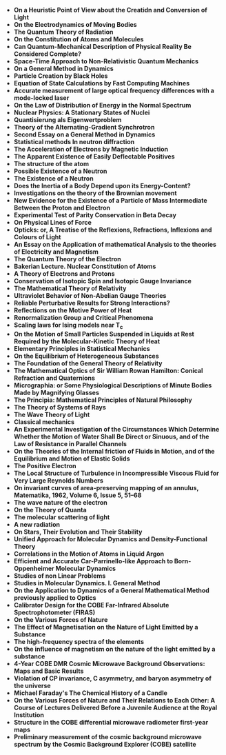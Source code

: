 <ul>
 <li><b><a target="_blank" href="https://github.com/manjunath5496/List-of-important-publications-in-physics/blob/master/ipp(1).pdf" style="text-decoration:none;"> On a Heuristic Point of View about the Creatidn and Conversion of Light</a></b></li>
  
<li><b><a target="_blank" href="https://github.com/manjunath5496/List-of-important-publications-in-physics/blob/master/ipp(2).pdf" style="text-decoration:none;">On the Electrodynamics of Moving Bodies</a></b></li>  
  
<li><b><a target="_blank" href="https://github.com/manjunath5496/List-of-important-publications-in-physics/blob/master/ipp(3).pdf" style="text-decoration:none;">The Quantum Theory of Radiation </a></b></li>
                               
 <li><b><a target="_blank" href="https://github.com/manjunath5496/List-of-important-publications-in-physics/blob/master/ipp(4).pdf" style="text-decoration:none;">On the Constitution of Atoms and Molecules </a></b></li>                              
<li><b><a target="_blank" href="https://github.com/manjunath5496/List-of-important-publications-in-physics/blob/master/ipp(5).pdf" style="text-decoration:none;">Can Quantum-Mechanical Description of Physical Reality Be Considered Complete?</a></b></li>
                                <li><b><a target="_blank" href="https://github.com/manjunath5496/List-of-important-publications-in-physics/blob/master/ipp(6).pdf" style="text-decoration:none;">Space-Time Approach to Non-Relativistic Quantum Mechanics
 </a></b></li>
                <li><b><a target="_blank" href="https://github.com/manjunath5496/List-of-important-publications-in-physics/blob/master/ipp(7).pdf" style="text-decoration:none;">On a General Method in Dynamics</a></b></li>                                
                                
<li><b><a target="_blank" href="https://github.com/manjunath5496/List-of-important-publications-in-physics/blob/master/ipp(8).pdf" style="text-decoration:none;">Particle Creation by Black Holes</a></b></li>

<li><b><a target="_blank" href="https://github.com/manjunath5496/List-of-important-publications-in-physics/blob/master/ipp(9).pdf" style="text-decoration:none;">Equation of State Calculations by Fast Computing Machines</a></b></li>

<li><b><a target="_blank" href="https://github.com/manjunath5496/List-of-important-publications-in-physics/blob/master/ipp(10).pdf" style="text-decoration:none;">Accurate measurement of large optical frequency differences with a mode-locked laser </a></b></li>

<li><b><a target="_blank" href="https://github.com/manjunath5496/List-of-important-publications-in-physics/blob/master/ipp(11).pdf" style="text-decoration:none;">On the Law of Distribution of Energy in the Normal Spectrum </a></b></li>

<li><b><a target="_blank" href="https://github.com/manjunath5496/List-of-important-publications-in-physics/blob/master/ipp(12).pdf" style="text-decoration:none;">Nuclear Physics: A Stationary States of Nuclei</a></b></li>

<li><b><a target="_blank" href="https://github.com/manjunath5496/List-of-important-publications-in-physics/blob/master/ipp(13).pdf" style="text-decoration:none;">Quantisierung als Eigenwertproblem </a></b></li>

 <li><b><a target="_blank" href="https://github.com/manjunath5496/List-of-important-publications-in-physics/blob/master/ipp(14).pdf" style="text-decoration:none;">Theory of the Alternating-Gradient Synchrotron</a></b></li>                                

<li><b><a target="_blank" href="https://github.com/manjunath5496/List-of-important-publications-in-physics/blob/master/ipp(15).pdf" style="text-decoration:none;">Second Essay on a General Method in Dynamics</a></b></li>

<li><b><a target="_blank" href="https://github.com/manjunath5496/List-of-important-publications-in-physics/blob/master/ipp(16).pdf" style="text-decoration:none;">Statistical methods In neutron diffraction</a></b></li>
 <li><b><a target="_blank" href="https://github.com/manjunath5496/List-of-important-publications-in-physics/blob/master/ipp(17).pdf" style="text-decoration:none;">The Acceleration of Electrons by Magnetic Induction </a></b></li>
               
                                
 <li><b><a target="_blank" href="https://github.com/manjunath5496/List-of-important-publications-in-physics/blob/master/ipp(18).pdf" style="text-decoration:none;"> The Apparent Existence of Easily Deflectable Positives</a></b></li>
  
<li><b><a target="_blank" href="https://github.com/manjunath5496/List-of-important-publications-in-physics/blob/master/ipp(19).pdf" style="text-decoration:none;">The structure of the atom</a></b></li>  
  
<li><b><a target="_blank" href="https://github.com/manjunath5496/List-of-important-publications-in-physics/blob/master/ipp(20).pdf" style="text-decoration:none;">Possible Existence of a Neutron </a></b></li>
                               
 <li><b><a target="_blank" href="https://github.com/manjunath5496/List-of-important-publications-in-physics/blob/master/ipp(21).pdf" style="text-decoration:none;">The Existence of a Neutron </a></b></li>                              
<li><b><a target="_blank" href="https://github.com/manjunath5496/List-of-important-publications-in-physics/blob/master/ipp(22).pdf" style="text-decoration:none;">Does the Inertia of a Body Depend upon its Energy-Content?</a></b></li>
                                <li><b><a target="_blank" href="https://github.com/manjunath5496/List-of-important-publications-in-physics/blob/master/ipp(23).pdf" style="text-decoration:none;">Investigations on the theory of the Brownian movement
 </a></b></li>
                <li><b><a target="_blank" href="https://github.com/manjunath5496/List-of-important-publications-in-physics/blob/master/ipp(24).pdf" style="text-decoration:none;">New Evidence for the Existence of a Particle of Mass
Intermediate Between the Proton and Electron</a></b></li>                                
                                
<li><b><a target="_blank" href="https://github.com/manjunath5496/List-of-important-publications-in-physics/blob/master/ipp(25).pdf" style="text-decoration:none;">Experimental Test of Parity Conservation in Beta Decay</a></b></li>

<li><b><a target="_blank" href="https://github.com/manjunath5496/List-of-important-publications-in-physics/blob/master/ipp(26).pdf" style="text-decoration:none;">On Physical Lines of Force</a></b></li>

<li><b><a target="_blank" href="https://github.com/manjunath5496/List-of-important-publications-in-physics/blob/master/ipp(27).rar" style="text-decoration:none;">Opticks: or, A Treatise of the Reflexions, Refractions, Inflexions and Colours of Light </a></b></li>

<li><b><a target="_blank" href="https://github.com/manjunath5496/List-of-important-publications-in-physics/blob/master/ipp(28).pdf" style="text-decoration:none;">An Essay on the Application of mathematical Analysis to the theories of Electricity and Magnetism </a></b></li>

<li><b><a target="_blank" href="https://github.com/manjunath5496/List-of-important-publications-in-physics/blob/master/ipp(29).pdf" style="text-decoration:none;">The Quantum Theory of the Electron</a></b></li>

<li><b><a target="_blank" href="https://github.com/manjunath5496/List-of-important-publications-in-physics/blob/master/ipp(30).pdf" style="text-decoration:none;">Bakerian Lecture. Nuclear Constitution of Atoms </a></b></li>

<li><b><a target="_blank" href="https://github.com/manjunath5496/List-of-important-publications-in-physics/blob/master/ipp(31).pdf" style="text-decoration:none;">A Theory of Electrons and Protons</a></b></li>

<li><b><a target="_blank" href="https://github.com/manjunath5496/List-of-important-publications-in-physics/blob/master/ipp(32).pdf" style="text-decoration:none;">Conservation of Isotopic Spin and Isotopic Gauge Invariance</a></b></li>
 <li><b><a target="_blank" href="https://github.com/manjunath5496/List-of-important-publications-in-physics/blob/master/ipp(33).pdf" style="text-decoration:none;">The Mathematical Theory of Relativity </a></b></li>
                <li><b><a target="_blank" href="https://github.com/manjunath5496/List-of-important-publications-in-physics/blob/master/ipp(34).pdf" style="text-decoration:none;">Ultraviolet Behavior of Non-Abelian Gauge Theories</a></b></li>   

<li><b><a target="_blank" href="https://github.com/manjunath5496/List-of-important-publications-in-physics/blob/master/ipp(35).pdf" style="text-decoration:none;">Reliable Perturbative Results for Strong Interactions? </a></b></li>

<li><b><a target="_blank" href="https://github.com/manjunath5496/List-of-important-publications-in-physics/blob/master/ipp(36).pdf" style="text-decoration:none;">Reflections on the Motive Power of Heat</a></b></li>

<li><b><a target="_blank" href="https://github.com/manjunath5496/List-of-important-publications-in-physics/blob/master/ipp(37).pdf" style="text-decoration:none;">Renormalization Group and Critical Phenomena</a></b></li>
 <li><b><a target="_blank" href="https://github.com/manjunath5496/List-of-important-publications-in-physics/blob/master/ipp(38).pdf" style="text-decoration:none;">Scaling laws for Ising models near T<sub>c</sub> </a></b></li>
                <li><b><a target="_blank" href="https://github.com/manjunath5496/List-of-important-publications-in-physics/blob/master/ipp(39).pdf" style="text-decoration:none;">On the Motion of Small Particles Suspended in Liquids at Rest
Required by the Molecular-Kinetic Theory of Heat</a></b></li>   


<li><b><a target="_blank" href="https://github.com/manjunath5496/List-of-important-publications-in-physics/blob/master/ipp(40).pdf" style="text-decoration:none;">Elementary Principles in Statistical Mechanics</a></b></li> 


<li><b><a target="_blank" href="https://github.com/manjunath5496/List-of-important-publications-in-physics/blob/master/ipp(41).pdf" style="text-decoration:none;">On the Equilibrium of Heterogeneous Substances</a></b></li> 

<li><b><a target="_blank" href="https://github.com/manjunath5496/List-of-important-publications-in-physics/blob/master/ipp(42).pdf" style="text-decoration:none;">The Foundation of the General Theory of Relativity</a></b></li> 


<li><b><a target="_blank" href="https://github.com/manjunath5496/List-of-important-publications-in-physics/blob/master/ipp(43).pdf" style="text-decoration:none;">The Mathematical Optics of Sir William Rowan Hamilton: Conical Refraction and Quaternions</a></b></li>

<li><b><a target="_blank" href="https://github.com/manjunath5496/List-of-important-publications-in-physics/blob/master/ipp(44).pdf" style="text-decoration:none;">Micrographia: or Some Physiological Descriptions of Minute Bodies Made by Magnifying Glasses</a></b></li>
 <li><b><a target="_blank" href="https://github.com/manjunath5496/List-of-important-publications-in-physics/blob/master/ipp(45).pdf" style="text-decoration:none;">The Principia: Mathematical Principles of Natural Philosophy</a></b></li>
                <li><b><a target="_blank" href="https://github.com/manjunath5496/List-of-important-publications-in-physics/blob/master/ipp(46).pdf" style="text-decoration:none;">The Theory of Systems of Rays</a></b></li>   


<li><b><a target="_blank" href="https://github.com/manjunath5496/List-of-important-publications-in-physics/blob/master/ipp(47).pdf" style="text-decoration:none;">The Wave Theory of Light</a></b></li> 


<li><b><a target="_blank" href="https://github.com/manjunath5496/List-of-important-publications-in-physics/blob/master/ipp(48).rar" style="text-decoration:none;">Classical mechanics</a></b></li> 

<li><b><a target="_blank" href="https://github.com/manjunath5496/List-of-important-publications-in-physics/blob/master/ipp(49).pdf" style="text-decoration:none;">An Experimental Investigation of the Circumstances Which Determine Whether the Motion
of Water Shall Be Direct or Sinuous, and of the Law of Resistance in Parallel Channels</a></b></li> 


<li><b><a target="_blank" href="https://github.com/manjunath5496/List-of-important-publications-in-physics/blob/master/ipp(50).pdf" style="text-decoration:none;">On the Theories of the Internal friction of Fluids in Motion, and of the Equilibrium and Motion of Elastic Solids</a></b></li> 

<li><b><a target="_blank" href="https://github.com/manjunath5496/List-of-important-publications-in-physics/blob/master/ipp(51).pdf" style="text-decoration:none;">The Positive Electron</a></b></li> 


<li><b><a target="_blank" href="https://github.com/manjunath5496/List-of-important-publications-in-physics/blob/master/ipp(52).pdf" style="text-decoration:none;">The Local Structure of Turbulence in Incompressible Viscous Fluid for Very Large Reynolds
Numbers</a></b></li>

<li><b><a target="_blank" href="https://github.com/manjunath5496/List-of-important-publications-in-physics/blob/master/ipp(53).pdf" style="text-decoration:none;">On invariant curves of area-preserving mapping of an annulus, Matematika, 1962, Volume 6, Issue 5, 51–68</a></b></li>
 <li><b><a target="_blank" href="https://github.com/manjunath5496/List-of-important-publications-in-physics/blob/master/ipp(54).pdf" style="text-decoration:none;">The wave nature of the electron</a></b></li>
                <li><b><a target="_blank" href="https://github.com/manjunath5496/List-of-important-publications-in-physics/blob/master/ipp(55).pdf" style="text-decoration:none;">On the Theory of Quanta</a></b></li>   


<li><b><a target="_blank" href="https://github.com/manjunath5496/List-of-important-publications-in-physics/blob/master/ipp(56).pdf" style="text-decoration:none;">The molecular scattering of light</a></b></li> 


<li><b><a target="_blank" href="https://github.com/manjunath5496/List-of-important-publications-in-physics/blob/master/ipp(57).pdf" style="text-decoration:none;">A new radiation</a></b></li> 


<li><b><a target="_blank" href="https://github.com/manjunath5496/List-of-important-publications-in-physics/blob/master/ipp(58).pdf" style="text-decoration:none;">On Stars, Their Evolution and Their Stability</a></b></li> 

<li><b><a target="_blank" href="https://github.com/manjunath5496/List-of-important-publications-in-physics/blob/master/ipp(59).pdf" style="text-decoration:none;">Unified Approach for Molecular Dynamics and Density-Functional Theory</a></b></li>
 <li><b><a target="_blank" href="https://github.com/manjunath5496/List-of-important-publications-in-physics/blob/master/ipp(60).pdf" style="text-decoration:none;">Correlations in the Motion of Atoms in Liquid Argon</a></b></li>
                <li><b><a target="_blank" href="https://github.com/manjunath5496/List-of-important-publications-in-physics/blob/master/ipp(61).pdf" style="text-decoration:none;">Efficient and Accurate Car-Parrinello-like Approach to Born-Oppenheimer
Molecular Dynamics</a></b></li>   


<li><b><a target="_blank" href="https://github.com/manjunath5496/List-of-important-publications-in-physics/blob/master/ipp(62).pdf" style="text-decoration:none;">Studies of non Linear Problems</a></b></li> 


<li><b><a target="_blank" href="https://github.com/manjunath5496/List-of-important-publications-in-physics/blob/master/ipp(63).pdf" style="text-decoration:none;">Studies in Molecular Dynamics. I. General Method</a></b></li> 


<li><b><a target="_blank" href="https://github.com/manjunath5496/List-of-important-publications-in-physics/blob/master/ipp(64).pdf" style="text-decoration:none;">On the Application to Dynamics of a General Mathematical Method previously applied to Optics</a></b></li>



<li><b><a target="_blank" href="https://github.com/manjunath5496/List-of-important-publications-in-physics/blob/master/ipp(65).pdf" style="text-decoration:none;">Calibrator Design for the COBE Far-Infrared Absolute Spectrophotometer (FIRAS)</a></b></li> 

<li><b><a target="_blank" href="https://github.com/manjunath5496/List-of-important-publications-in-physics/blob/master/ipp(66).pdf" style="text-decoration:none;">On the Various Forces of Nature</a></b></li>
 <li><b><a target="_blank" href="https://github.com/manjunath5496/List-of-important-publications-in-physics/blob/master/ipp(67).pdf" style="text-decoration:none;">The Effect of Magnetisation on the Nature of Light Emitted by a Substance</a></b></li>
                <li><b><a target="_blank" href="https://github.com/manjunath5496/List-of-important-publications-in-physics/blob/master/ipp(68).pdf" style="text-decoration:none;">The high-frequency spectra of the elements</a></b></li>   


<li><b><a target="_blank" href="https://github.com/manjunath5496/List-of-important-publications-in-physics/blob/master/ipp(69).pdf" style="text-decoration:none;">On the influence of magnetism on the nature of the light emitted by a substance</a></b></li> 


<li><b><a target="_blank" href="https://github.com/manjunath5496/List-of-important-publications-in-physics/blob/master/ipp(70).pdf" style="text-decoration:none;">4-Year COBE DMR Cosmic Microwave Background Observations: Maps and Basic Results</a></b></li> 


<li><b><a target="_blank" href="https://github.com/manjunath5496/List-of-important-publications-in-physics/blob/master/ipp(71).pdf" style="text-decoration:none;">Violation of CP invariance, C asymmetry, and baryon asymmetry of the universe</a></b></li>


<li><b><a target="_blank" href="https://github.com/manjunath5496/List-of-important-publications-in-physics/blob/master/ipp(72).pdf" style="text-decoration:none;">Michael Faraday's The Chemical History of a Candle</a></b></li> 


<li><b><a target="_blank" href="https://github.com/manjunath5496/List-of-important-publications-in-physics/blob/master/ipp(73).pdf" style="text-decoration:none;">On the Various Forces of Nature and Their Relations to Each Other: A Course of Lectures Delivered Before a Juvenile Audience at the Royal Institution</a></b></li>


<li><b><a target="_blank" href="https://github.com/manjunath5496/List-of-important-publications-in-physics/blob/master/ipp(74).pdf" style="text-decoration:none;">Structure in the COBE differential microwave radiometer first-year maps</a></b></li> 


<li><b><a target="_blank" href="https://github.com/manjunath5496/List-of-important-publications-in-physics/blob/master/ipp(75).pdf" style="text-decoration:none;">Preliminary measurement of the cosmic background microwave spectrum by
the Cosmic Background Explorer (COBE) satellite</a></b></li>








</ul>
